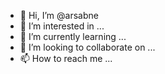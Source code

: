 - 👋 Hi, I’m @arsabne
- 👀 I’m interested in ...
- 🌱 I’m currently learning ...
- 💞️ I’m looking to collaborate on ...
- 📫 How to reach me ...

<!---
arsabne/arsabne is a ✨ special ✨ repository because its `README.md` (this file) appears on your GitHub profile.
You can click the Preview link to take a look at your changes.
--->
